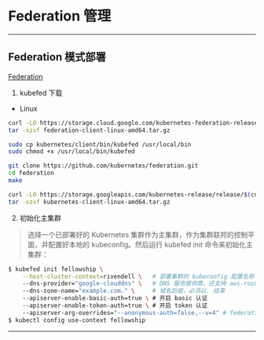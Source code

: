 
# Federation 管理

********************************************************************************************************************************************************************************************************
## Federation 模式部署

[Federation](https://kubernetes.feisky.xyz/he-xin-yuan-li/index-1/federation)

1. kubefed 下载

* Linux

```bash
curl -LO https://storage.cloud.google.com/kubernetes-federation-release/release/v1.10.0-alpha.0/federation-client-linux-amd64.tar.gz
tar -xzvf federation-client-linux-amd64.tar.gz

sudo cp kubernetes/client/bin/kubefed /usr/local/bin
sudo chmod +x /usr/local/bin/kubefed
```

```bash
git clone https://github.com/kubernetes/federation.git
cd federation
make
```

```bash
curl -LO https://storage.googleapis.com/kubernetes-release/release/$(curl -s https://storage.googleapis.com/kubernetes-release/release/stable.txt)/kubernetes-client-linux-amd64.tar.gz
tar -xzvf kubernetes-client-linux-amd64.tar.gz
```

2. 初始化主集群

> 选择一个已部署好的 Kubernetes 集群作为主集群，作为集群联邦的控制平面，并配置好本地的 kubeconfig。然后运行 kubefed init 命令来初始化主集群：

```bash
$ kubefed init fellowship \
    --host-cluster-context=rivendell \   # 部署集群的 kubeconfig 配置名称
    --dns-provider="google-clouddns" \   # DNS 服务提供商，还支持 aws-route53 或 coredns
    --dns-zone-name="example.com." \     # 域名后缀，必须以. 结束
    --apiserver-enable-basic-auth=true \ # 开启 basic 认证
    --apiserver-enable-token-auth=true \ # 开启 token 认证
    --apiserver-arg-overrides="--anonymous-auth=false,--v=4" # federation API server 自定义参数
$ kubectl config use-context fellowship
```

********************************************************************************************************************************************************************************************************